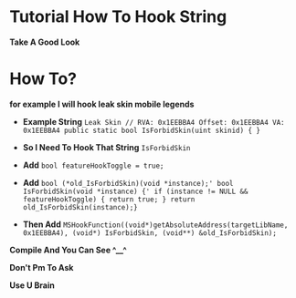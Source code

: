 # Tutorial How To Hook String

**Take A Good Look**

# How To?

**for example I will hook leak skin mobile legends**

-  **Example String** `Leak Skin
	// RVA: 0x1EEBBA4 Offset: 0x1EEBBA4 VA: 0x1EEBBA4
	public static bool IsForbidSkin(uint skinid) { }`

-  **So I Need To Hook That String** `IsForbidSkin`

-  **Add** `bool featureHookToggle = true;`

- **Add** `bool (*old_IsForbidSkin)(void *instance);'
bool IsForbidSkin(void *instance) {'
    if (instance != NULL && featureHookToggle) {
       return true;
   }
    return old_IsForbidSkin(instance);}`
    
- **Then Add** `MSHookFunction((void*)getAbsoluteAddress(targetLibName, 0x1EEBBA4), (void*) IsForbidSkin, (void**) &old_IsForbidSkin);`

**Compile And You Can See ^__^**

**Don't Pm To Ask**

**Use U Brain**
